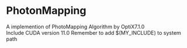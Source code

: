 # PhotonMapping
A implemention of PhotoMapping Algorithm by OptiX7.1.0  
Include CUDA version 11.0
Remember to add $(MY_INCLUDE) to system path
